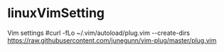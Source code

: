 # linuxVimSetting
Vim settings
#curl -fLo ~/.vim/autoload/plug.vim --create-dirs https://raw.githubusercontent.com/junegunn/vim-plug/master/plug.vim
